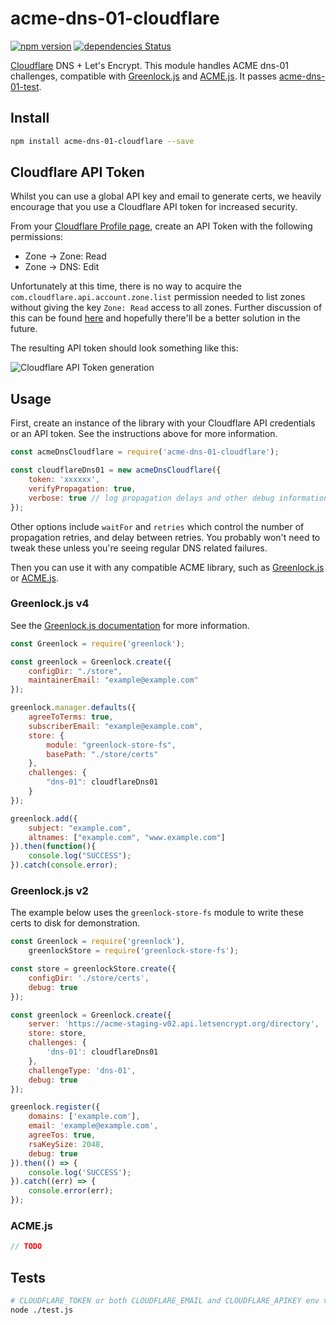 acme-dns-01-cloudflare
==============
[![npm version](https://badge.fury.io/js/acme-dns-01-cloudflare.svg)](https://badge.fury.io/js/acme-dns-01-cloudflare)
[![dependencies Status](https://david-dm.org/nodecraft/acme-dns-01-cloudflare/status.svg)](https://david-dm.org/nodecraft/acme-dns-01-cloudflare)

[Cloudflare](https://www.cloudflare.com/) DNS + Let's Encrypt. This module handles ACME dns-01 challenges, compatible with [Greenlock.js](https://www.npmjs.com/package/greenlock) and [ACME.js](https://www.npmjs.com/package/acme). It passes [acme-dns-01-test](https://www.npmjs.com/package/acme-dns-01-test).

## Install
```bash
npm install acme-dns-01-cloudflare --save
```

## Cloudflare API Token

Whilst you can use a global API key and email to generate certs, we heavily encourage that you use a Cloudflare API token for increased security.

From your [Cloudflare Profile page](https://dash.cloudflare.com/profile), create an API Token with the following permissions:

- Zone -> Zone: Read
- Zone -> DNS: Edit

Unfortunately at this time, there is no way to acquire the `com.cloudflare.api.account.zone.list` permission needed to list zones without giving the key `Zone: Read` access to all zones. Further discussion of this can be found [here](https://github.com/nodecraft/acme-dns-01-cloudflare/issues/8) and hopefully there'll be a better solution in the future.

The resulting API token should look something like this:


![Cloudflare API Token generation](https://up.jross.me/x2dcm)

## Usage

First, create an instance of the library with your Cloudflare API credentials or an API token. See the instructions above for more information.


```js
const acmeDnsCloudflare = require('acme-dns-01-cloudflare');

const cloudflareDns01 = new acmeDnsCloudflare({
	token: 'xxxxxx',
	verifyPropagation: true,
	verbose: true // log propagation delays and other debug information
});
````
Other options include `waitFor` and `retries` which control the number of propagation retries, and delay between retries. You probably won't need to tweak these unless you're seeing regular DNS related failures.

Then you can use it with any compatible ACME library, such as [Greenlock.js](https://www.npmjs.com/package/greenlock) or [ACME.js](https://www.npmjs.com/package/acme).


### Greenlock.js v4

See the [Greenlock.js documentation](https://www.npmjs.com/package/greenlock) for more information.

```js
const Greenlock = require('greenlock');

const greenlock = Greenlock.create({
	configDir: "./store",
	maintainerEmail: "example@example.com"
});

greenlock.manager.defaults({
	agreeToTerms: true,
	subscriberEmail: "example@example.com",
	store: {
		module: "greenlock-store-fs",
		basePath: "./store/certs"
	},
	challenges: {
		"dns-01": cloudflareDns01
	}
});

greenlock.add({
	subject: "example.com",
	altnames: ["example.com", "www.example.com"]
}).then(function(){
	console.log("SUCCESS");
}).catch(console.error);
```

### Greenlock.js v2

The example below uses the `greenlock-store-fs` module to write these certs to disk for demonstration.

```js
const Greenlock = require('greenlock'),
	greenlockStore = require('greenlock-store-fs');

const store = greenlockStore.create({
	configDir: './store/certs',
	debug: true
});

const greenlock = Greenlock.create({
	server: 'https://acme-staging-v02.api.letsencrypt.org/directory',
	store: store,
	challenges: {
		'dns-01': cloudflareDns01
	},
	challengeType: 'dns-01',
	debug: true
});

greenlock.register({
	domains: ['example.com'],
	email: 'example@example.com',
	agreeTos: true,
	rsaKeySize: 2048,
	debug: true
}).then(() => {
	console.log('SUCCESS');
}).catch((err) => {
	console.error(err);
});
```



### ACME.js

```js
// TODO
```


## Tests
```bash
# CLOUDFLARE_TOKEN or both CLOUDFLARE_EMAIL and CLOUDFLARE_APIKEY env vars must be set, as well as DOMAIN
node ./test.js
```
